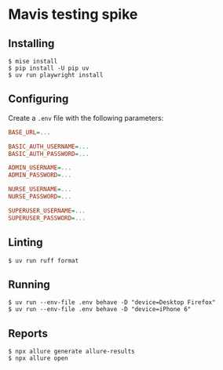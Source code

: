 # Mavis testing spike

## Installing

```shell
$ mise install
$ pip install -U pip uv
$ uv run playwright install
```

## Configuring

Create a `.env` file with the following parameters:

```ini
BASE_URL=...

BASIC_AUTH_USERNAME=...
BASIC_AUTH_PASSWORD=...

ADMIN_USERNAME=...
ADMIN_PASSWORD=...

NURSE_USERNAME=...
NURSE_PASSWORD=...

SUPERUSER_USERNAME=...
SUPERUSER_PASSWORD=...
```

## Linting

```shell
$ uv run ruff format
```

## Running

```shell
$ uv run --env-file .env behave -D "device=Desktop Firefox"
$ uv run --env-file .env behave -D "device=iPhone 6"
```

## Reports

```shell
$ npx allure generate allure-results
$ npx allure open
```
